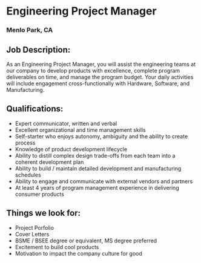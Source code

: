 # Engineering Project Manager
### Menlo Park, CA

## Job Description:
As an Engineering Project Manager, you will assist the engineering teams at our company to develop products with excellence, complete program deliverables on time, and manage the program budget.  Your daily activities will include engagement cross-functionally with Hardware, Software, and Manufacturing.

## Qualifications:
+	Expert communicator, written and verbal
+	Excellent organizational and time management skills
+	Self-starter who enjoys autonomy, ambiguity and the ability to create process
+	Knowledge of product development lifecycle
+	Ability to distill complex design trade-offs from each team into a coherent development plan
+	Ability to build / maintain detailed development and manufacturing schedules
+	Ability to engage and communicate with external vendors and partners
+	At least 4 years of program management experience in delivering consumer products

## Things we look for:
+	Project Porfolio
+	Cover Letters
+	BSME / BSEE degree or equivalent, MS degree preferred
+	Excitement to build cool products
+	Motivation to impact the company culture for good
